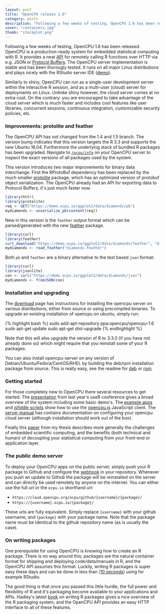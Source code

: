```yaml
---
layout: post
title: "OpenCPU release 1.6"
category: posts
description: "Following a few weeks of testing, OpenCPU 1.6 has been released. The version bump indicates that this version targets the R 3.3 and supports the new Ubuntu 16.04. The two major improvements in this version both improve binary data interchange via the protocol buffers or feather format."
cover: "containers.jpg"
thumb: "stockplot.png"
---
```


Following a few weeks of testing, OpenCPU 1.6 has been released. OpenCPU is a production-ready system for embedded statistical computing with R. It provides a neat [API](https://www.opencpu.org/api.html) for remotely calling R functions over HTTP via e.g. JSON or [Protocol Buffers](https://gist.github.com/jeroenooms/1984c784a6eff71f508f). The OpenCPU server implementation is stable and has been thorougly tested. It runs on all major Linux distributions and plays nicely with the RStudio server IDE ([demo](https://youtu.be/kAfVWxiZ-Cc?t=847)). 

Similarly to shiny, OpenCPU can run as a single-user development server within the interactive R session, and as a multi-user (cloud) server for deployments on Linux. Unlinke shiny however, the cloud server comes at no extra cost. On the contrary: you are encouraged to take advantage of the cloud server which is much faster and includes cool features like user libraries, concurrent sessions, continuous integration, customizable security policies, etc. 

### Improvements: protolite and feather

The OpenCPU API has not changed from the 1.4 and 1.5 branch. The version bump indicates that this version targets the R 3.3 and supports the new Ubuntu 16.04. Furthermore the underlying stack of bundled R packages has been upgraded. Navigate to [`/ocpu/info`](https://cloud.opencpu.org/ocpu/info) on your OpenCPU server to inspect the exact versions of all packages used by the system. 

This version introduces two major improvements for binary data interchange. First the RProtoBuf dependency has been replaced by the much smaller [protolite](https://cran.r-project.org/web/packages/protolite/index.html) package, which has an optimized version of protobuf object serialization. The OpenCPU already had an API for exporting data to Protocol Buffers, it's just much faster now.


```r
library(httr)
library(protolite)
req <- GET("https://demo.ocpu.io/ggplot2/data/diamonds/pb")
mydiamonds <- unserialize_pb(content(req))
```

New in this version is the `feather` output format which can be parsed/generated with the new [feather](https://cran.r-project.org/web/packages/feather/index.html) package.


```r
library(curl)
library(feather)
curl_download("https://demo.ocpu.io/ggplot2/data/diamonds/feather", "diamonds.feather")
mydiamonds <- read_feather("diamonds.feather")
```

Both `pb` and `feather` are a binary alternative to the text based `json` format:

```r
library(curl)
library(jsonlite)
con <- curl("https://demo.ocpu.io/ggplot2/data/diamonds/json")
mydiamonds <- fromJSON(con)
```


### Installation and upgrading

The [download](https://www.opencpu.org/download.html) page has instructions for installing the opencpu server on various distributions, either from source or using precompiled binaries. To upgrade an existing installation of opencpu on ubuntu, simply run:

{% highlight bash %}
sudo add-apt-repository ppa:opencpu/opencpu-1.6
sudo apt-get update
sudo apt-get dist-upgrade
{% endhighlight %} 

Note that this will also upgrade the version of R to 3.3.0 (if you have not already done so) which might require that you reinstall some of your R packages.

You can also install opencpu-server on any version of Debian/Ubuntu/Fedora/CentOS/RHEL by building the deb/rpm installation package from source. This is really easy, see the readme for [deb](https://github.com/jeroenooms/opencpu-server/tree/master/debian#readme) or [rpm](https://github.com/jeroenooms/opencpu-server/tree/master/rpm#readme).

### Getting started

For those completely new to OpenCPU there several resources to get started. The [presentation](https://youtu.be/kAfVWxiZ-Cc) from last year's useR conference gives a broad overview of the system including some basic demo's. The [example apps](https://www.opencpu.org/apps.html) and [jsfiddle scripts](http://jsfiddle.net/user/opencpu/fiddles/) show how to use the [opencpu.js](https://www.opencpu.org/jslib.html) JavaScript client. The [server manual](https://opencpu.github.io/server-manual/opencpu-server.pdf) has contains documentation on configuring your opencpu cloud server (although installation should work out of the box). 

Finally this [paper](http://arxiv.org/abs/1406.4806) from my thesis describes more generally the challenges of embedded scientific computing, and the benefits (both technical and human) of decoupling your statistical computing from your front-end or application layer. 

### The public demo server

To deploy your OpenCPU apps on the public server, simply push your R package to Github and configure the [webhook](https://www.opencpu.org/api.html#api-ci) in your repository. Whenever you push an update to Github the package will be reinstalled on the server and can directly be used remotely by anyone on the internet. You can either use the full url or the `ocpu.io` shorthand url:

 - `https://cloud.opencpu.org/ocpu/github/{username}/{package}/`
 - `https://{username}.ocpu.io/{package}/`

These urls are fully equivalent. Simply replace `{username}` with your github username, and `{package}` with your package name. Note that the package name must be identical to the github repository name (as is usually the case).

### On writing packages 

One prerequisite for using OpenCPU is knowing how to create an R package. There is no way around this; packages are the natural container format for shipping and deploying code/data/manuals in R, and the OpenCPU API assumes this format. Luckily, writing R packages is super easy these days and can be done in less than ([10 seconds](https://youtu.be/kAfVWxiZ-Cc?t=847)) using for example RStudio. 

The good thing is that once you passed this little hurdle, the full power and flexibility of R and it's packaging become available to your applications and APIs. Hadley's latest [book](http://r-pkgs.had.co.nz/) on writing R packages gives a nice overview of the R packaging system, and the OpenCPU API provides an easy HTTP interface to all of these features. 
